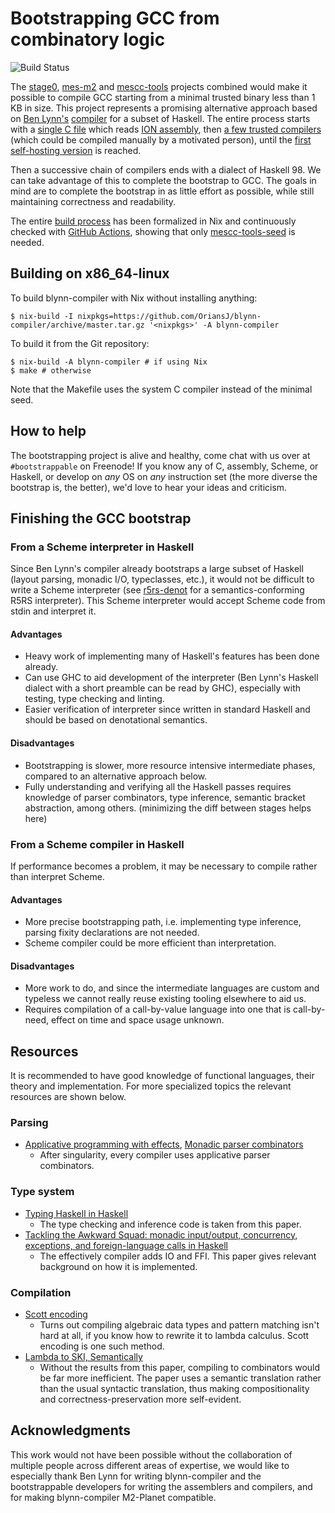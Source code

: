 # Bootstrapping GCC from combinatory logic
![Build
Status](https://github.com/siraben/compiler/workflows/Build/badge.svg)

The [stage0](https://github.com/oriansj/stage0),
[mes-m2](https://github.com/oriansj/mes-m2/) and
[mescc-tools](https://savannah.nongnu.org/projects/mescc-tools)
projects combined would make it possible to compile GCC starting from
a minimal trusted binary less than 1 KB in size.  This project
represents a promising alternative approach based on [Ben
Lynn's](https://crypto.stanford.edu/~blynn/)
[compiler](https://crypto.stanford.edu/~blynn/) for a subset of
Haskell.  The entire process starts with a [single C file](./vm.c)
which reads [ION
assembly](https://crypto.stanford.edu/~blynn/compiler/asm.html), then
[a few trusted
compilers](https://crypto.stanford.edu/~blynn/compiler/quest.html)
(which could be compiled manually by a motivated person), until the
[first self-hosting version](./singularity) is reached.

Then a successive chain of compilers ends with a dialect of
Haskell 98.  We can take advantage of this to complete the bootstrap
to GCC.  The goals in mind are to complete the bootstrap in as little
effort as possible, while still maintaining correctness and
readability.

The entire [build process](./pkgs/blynn-compiler.nix) has been
formalized in Nix and continuously checked with [GitHub
Actions](./.github/workflows/build.yml), showing that only
[mescc-tools-seed](https://github.com/OriansJ/mescc-tools-seed) is
needed.

## Building on x86_64-linux
To build blynn-compiler with Nix without installing anything:

```ShellSession
$ nix-build -I nixpkgs=https://github.com/OriansJ/blynn-compiler/archive/master.tar.gz '<nixpkgs>' -A blynn-compiler
```

To build it from the Git repository:

```ShellSession
$ nix-build -A blynn-compiler # if using Nix
$ make # otherwise
```

Note that the Makefile uses the system C compiler instead of the
minimal seed.

## How to help
The bootstrapping project is alive and healthy, come chat with us over
at `#bootstrappable` on Freenode!  If you know any of C, assembly,
Scheme, or Haskell, or develop on *any* OS on *any* instruction set
(the more diverse the bootstrap is, the better), we'd love to hear
your ideas and criticism.

## Finishing the GCC bootstrap
### From a Scheme interpreter in Haskell
Since Ben Lynn's compiler already bootstraps a large subset of Haskell
(layout parsing, monadic I/O, typeclasses, etc.), it would not be
difficult to write a Scheme interpreter (see
[r5rs-denot](https://github.com/siraben/r5rs-denot) for a
semantics-conforming R5RS interpreter).  This Scheme interpreter would
accept Scheme code from stdin and interpret it.

#### Advantages
- Heavy work of implementing many of Haskell's features has been done
  already.
- Can use GHC to aid development of the interpreter (Ben Lynn's
  Haskell dialect with a short preamble can be read by GHC),
  especially with testing, type checking and linting.
- Easier verification of interpreter since written in standard
  Haskell and should be based on denotational semantics.

#### Disadvantages
- Bootstrapping is slower, more resource intensive intermediate
  phases, compared to an alternative approach below.
- Fully understanding and verifying all the Haskell passes requires
  knowledge of parser combinators, type inference, semantic bracket
  abstraction, among others. (minimizing the diff between stages helps
  here)

### From a Scheme compiler in Haskell
If performance becomes a problem, it may be necessary to compile
rather than interpret Scheme.

#### Advantages
- More precise bootstrapping path, i.e. implementing type inference,
  parsing fixity declarations are not needed.
- Scheme compiler could be more efficient than interpretation.

#### Disadvantages
- More work to do, and since the intermediate languages are custom and
  typeless we cannot really reuse existing tooling elsewhere to aid us.
- Requires compilation of a call-by-value language into one that is
  call-by-need, effect on time and space usage unknown.

## Resources
It is recommended to have good knowledge of functional languages,
their theory and implementation.  For more specialized topics the
relevant resources are shown below.

### Parsing
- [Applicative programming with
  effects](https://openaccess.city.ac.uk/id/eprint/13222/1/), [Monadic
  parser
  combinators](https://nottingham-repository.worktribe.com/preview/1024448/monparsing.pdf)
  - After singularity, every compiler uses applicative parser
    combinators.

### Type system
- [Typing Haskell in
  Haskell](https://web.cecs.pdx.edu/~mpj/thih/thih.pdf)
  - The type checking and inference code is taken from this paper.
- [Tackling the Awkward Squad: monadic input/output, concurrency,
  exceptions, and foreign-language calls in
  Haskell](https://www.microsoft.com/en-us/research/wp-content/uploads/2016/07/mark.pdf)
  - The effectively compiler adds IO and FFI.  This paper gives
    relevant background on how it is implemented.

### Compilation
- [Scott
  encoding](https://crypto.stanford.edu/~blynn/compiler/scott.html)
  - Turns out compiling algebraic data types and pattern matching
    isn't hard at all, if you know how to rewrite it to lambda
    calculus.  Scott encoding is one such method.
- [Lambda to SKI,
  Semantically](http://okmij.org/ftp/tagless-final/ski.pdf)
  - Without the results from this paper, compiling to combinators
    would be far more inefficient.  The paper uses a semantic
    translation rather than the usual syntactic translation, thus
    making compositionality and correctness-preservation more
    self-evident.

## Acknowledgments
This work would not have been possible without the collaboration of
multiple people across different areas of expertise, we would like to
especially thank Ben Lynn for writing blynn-compiler and the
bootstrappable developers for writing the assemblers and compilers,
and for making blynn-compiler M2-Planet compatible.
